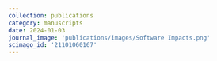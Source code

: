 ```yaml
---
collection: publications
category: manuscripts
date: 2024-01-03
journal_image: 'publications/images/Software Impacts.png'
scimago_id: '21101060167'
---
```

